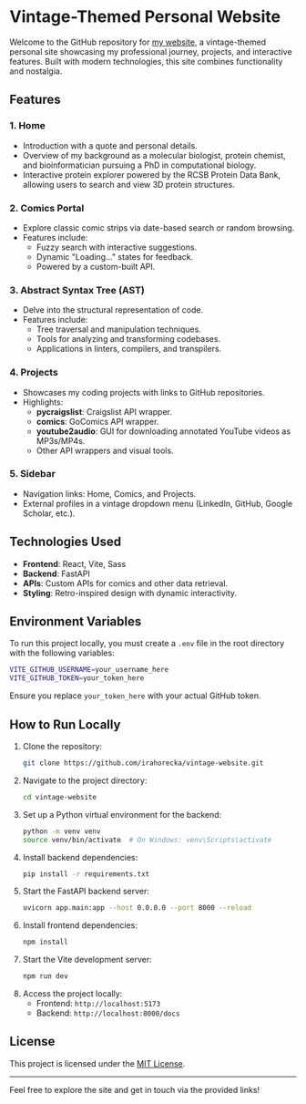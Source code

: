# Vintage-Themed Personal Website

Welcome to the GitHub repository for [my website](https://irahorecka.com), a vintage-themed personal site showcasing my professional journey, projects, and interactive features. Built with modern technologies, this site combines functionality and nostalgia.

## Features

### 1. **Home**

- Introduction with a quote and personal details.
- Overview of my background as a molecular biologist, protein chemist, and bioinformatician pursuing a PhD in computational biology.
- Interactive protein explorer powered by the RCSB Protein Data Bank, allowing users to search and view 3D protein structures.

### 2. **Comics Portal**

- Explore classic comic strips via date-based search or random browsing.
- Features include:
  - Fuzzy search with interactive suggestions.
  - Dynamic "Loading..." states for feedback.
  - Powered by a custom-built API.

### 3. **Abstract Syntax Tree (AST)**

- Delve into the structural representation of code.
- Features include:
  - Tree traversal and manipulation techniques.
  - Tools for analyzing and transforming codebases.
  - Applications in linters, compilers, and transpilers.

### 4. **Projects**

- Showcases my coding projects with links to GitHub repositories.
- Highlights:
  - **pycraigslist**: Craigslist API wrapper.
  - **comics**: GoComics API wrapper.
  - **youtube2audio**: GUI for downloading annotated YouTube videos as MP3s/MP4s.
  - Other API wrappers and visual tools.

### 5. **Sidebar**

- Navigation links: Home, Comics, and Projects.
- External profiles in a vintage dropdown menu (LinkedIn, GitHub, Google Scholar, etc.).

## Technologies Used

- **Frontend**: React, Vite, Sass
- **Backend**: FastAPI
- **APIs**: Custom APIs for comics and other data retrieval.
- **Styling**: Retro-inspired design with dynamic interactivity.

## Environment Variables

To run this project locally, you must create a `.env` file in the root directory with the following variables:

```bash
VITE_GITHUB_USERNAME=your_username_here
VITE_GITHUB_TOKEN=your_token_here
```

Ensure you replace `your_token_here` with your actual GitHub token.

## How to Run Locally

1. Clone the repository:
   ```bash
   git clone https://github.com/irahorecka/vintage-website.git
   ```
2. Navigate to the project directory:
   ```bash
   cd vintage-website
   ```
3. Set up a Python virtual environment for the backend:
   ```bash
   python -m venv venv
   source venv/bin/activate  # On Windows: venv\Scripts\activate
   ```
4. Install backend dependencies:
   ```bash
   pip install -r requirements.txt
   ```
5. Start the FastAPI backend server:
   ```bash
   uvicorn app.main:app --host 0.0.0.0 --port 8000 --reload
   ```
6. Install frontend dependencies:
   ```bash
   npm install
   ```
7. Start the Vite development server:
   ```bash
   npm run dev
   ```
8. Access the project locally:
   - Frontend: `http://localhost:5173`
   - Backend: `http://localhost:8000/docs`

## License

This project is licensed under the [MIT License](LICENSE).

---

Feel free to explore the site and get in touch via the provided links!
